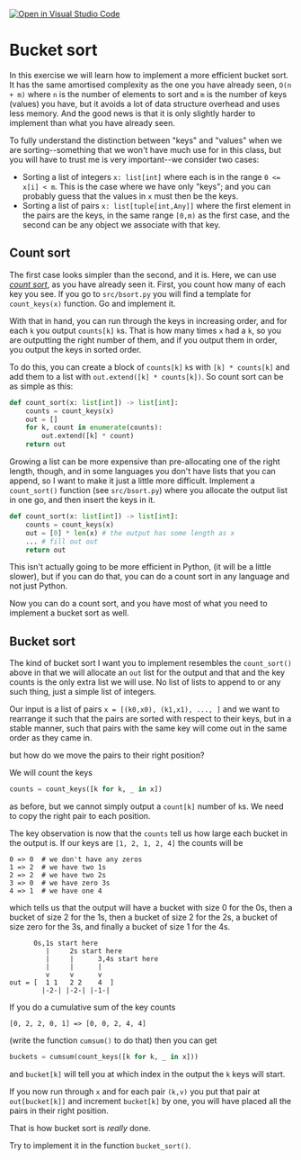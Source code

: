 [![Open in Visual Studio Code](https://classroom.github.com/assets/open-in-vscode-c66648af7eb3fe8bc4f294546bfd86ef473780cde1dea487d3c4ff354943c9ae.svg)](https://classroom.github.com/online_ide?assignment_repo_id=8719866&assignment_repo_type=AssignmentRepo)
# Bucket sort

In this exercise we will learn how to implement a more efficient bucket sort. It has the same amortised complexity as the one you have already seen, `O(n + m)` where `n` is the number of elements to sort and `m` is the number of keys (values) you have, but it avoids a lot of data structure overhead and uses less memory. And the good news is that it is only slightly harder to implement than what you have already seen.

To fully understand the distinction between "keys" and "values" when we are sorting--something that we won't have much use for in this class, but you will have to trust me is very important--we consider two cases:

- Sorting a list of integers `x: list[int]` where each is in the range `0 <= x[i] < m`. This is the case where we have only "keys"; and you can probably guess that the values in `x` must then be the keys.
- Sorting a list of pairs `x: list[tuple[int,Any]]` where the first element in the pairs are the keys, in the same range `[0,m)` as the first case, and the second can be any object we associate with that key.

## Count sort

The first case looks simpler than the second, and it is. Here, we can use [*count sort*](https://en.wikipedia.org/wiki/Counting_sort), as you have already seen it. First, you count how many of each key you see. If you go to `src/bsort.py` you will find a template for `count_keys(x)` function. Go and implement it.

With that in hand, you can run through the keys in increasing order, and for each `k` you output `counts[k]` `k`s. That is how many times `x` had a `k`, so you are outputting the right number of them, and if you output them in order, you output the keys in sorted order.

To do this, you can create a block of `counts[k]` `k`s with `[k] * counts[k]` and add them to a list with `out.extend([k] * counts[k])`. So count sort can be as simple as this:

```python
def count_sort(x: list[int]) -> list[int]:
    counts = count_keys(x)
    out = []
    for k, count in enumerate(counts):
        out.extend([k] * count)
    return out
```

Growing a list can be more expensive than pre-allocating one of the right length, though, and in some languages you don't have lists that you can append, so I want to make it just a little more difficult. Implement a `count_sort()` function (see `src/bsort.py`) where you allocate the output list in one go, and then insert the keys in it.

```python
def count_sort(x: list[int]) -> list[int]:
    counts = count_keys(x)
    out = [0] * len(x) # the output has some length as x
    ... # fill out out
    return out
```

This isn't actually going to be more efficient in Python, (it will be a little slower), but if you can do that, you can do a count sort in any language and not just Python.

Now you can do a count sort, and you have most of what you need to implement a bucket sort as well.

## Bucket sort

The kind of bucket sort I want you to implement resembles the `count_sort()` above in that we will allocate an `out` list for the output and that and the key counts is the only extra list we will use. No list of lists to append to or any such thing, just a simple list of integers.

Our input is a list of pairs `x = [(k0,x0), (k1,x1), ..., ]` and we want to rearrange it such that the pairs are sorted with respect to their keys, but in a stable manner, such that pairs with the same key will come out in the same order as they came in.

but how do we move the pairs to their right position?

We will count the keys

```python
counts = count_keys([k for k, _ in x])
```

as before, but we cannot simply output a `count[k]` number of `k`s. We need to copy the right pair to each position.

The key observation is now that the `counts` tell us how large each bucket in the output is. If our keys are `[1, 2, 1, 2, 4]` the counts will be

```
0 => 0  # we don't have any zeros
1 => 2  # we have two 1s
2 => 2  # we have two 2s
3 => 0  # we have zero 3s
4 => 1  # we have one 4
```

which tells us that the output will have a bucket with size 0 for the 0s, then a bucket of size 2 for the 1s, then a bucket of size 2 for the 2s, a bucket of size zero for the 3s, and finally a bucket of size 1 for the 4s.

```
      0s,1s start here
         |     2s start here
         |     |      3,4s start here
         |     |      |
         v     v      v
out = [  1 1   2 2    4  ]
        |-2-| |-2-| |-1-|
```

If you do a cumulative sum of the key counts

```
[0, 2, 2, 0, 1] => [0, 0, 2, 4, 4]
```

(write the function `cumsum()` to do that) then you can get

```python
buckets = cumsum(count_keys([k for k, _ in x]))
```

and `bucket[k]` will tell you at which index in the output the `k` keys will start.

If you now run through `x` and for each pair `(k,v)` you put that pair at `out[bucket[k]]` and increment `bucket[k]` by one, you will have placed all the pairs in their right position.

That is how bucket sort is *really* done.

Try to implement it in the function `bucket_sort()`.

